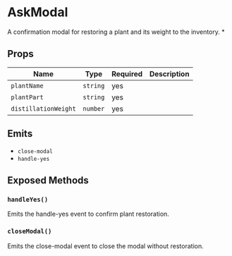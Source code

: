 # AskModal

A confirmation modal for restoring a plant and its weight to the inventory.
 *

## Props

| Name | Type | Required | Description |
|------|------|----------|-------------|
| `plantName` | `string` | yes |  |
| `plantPart` | `string` | yes |  |
| `distillationWeight` | `number` | yes |  |

## Emits

- `close-modal`
- `handle-yes`

## Exposed Methods

### `handleYes()`
Emits the handle-yes event to confirm plant restoration.

### `closeModal()`
Emits the close-modal event to close the modal without restoration.
